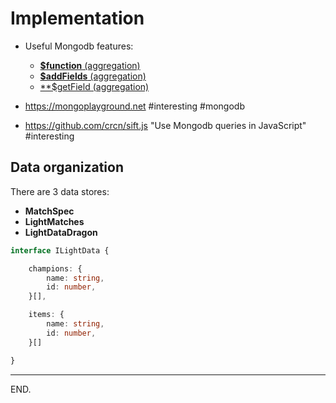 # Implementation

- Useful Mongodb features:
    * [**$function** (aggregation)](https://www.mongodb.com/docs/manual/reference/operator/aggregation/function/)
    * [**$addFields** (aggregation)](https://www.mongodb.com/docs/manual/reference/operator/aggregation/addFields/)
    * [**$getField (aggregation)](https://www.mongodb.com/docs/manual/reference/operator/aggregation/getField/)

- https://mongoplayground.net
#interesting #mongodb

- https://github.com/crcn/sift.js
"Use Mongodb queries in JavaScript"
#interesting


## Data organization
There are 3 data stores:
- **MatchSpec**
- **LightMatches**
- **LightDataDragon**
```ts
interface ILightData {

    champions: {
        name: string,
        id: number,
    }[],

    items: {
        name: string,
        id: number,
    }[]

}
```

---

END.
